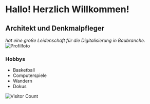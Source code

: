 # Hallo! Herzlich Willkommen!
## Architekt und Denkmalpfleger
_hat eine große Leidenschaft für die Digitalisierung in Baubranche._
![Profilfoto](https://media.licdn.com/dms/image/C4D03AQEDelBx6v5heA/profile-displayphoto-shrink_800_800/0/1587474585229?e=2147483647&v=beta&t=wsNR8xdNjbXBBS823iooslYvXTsDkwYPIihiNwDjGGQ)
### Hobbys
- Basketball
- Computerspiele
- Wandern
- Dokus

![Visitor Count](https://profile-counter.glitch.me/sevketersan/count.svg)
